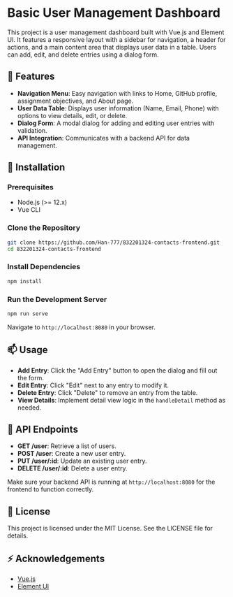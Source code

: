 # Basic User Management Dashboard

This project is a user management dashboard built with Vue.js and Element UI. It features a responsive layout with a sidebar for navigation, a header for actions, and a main content area that displays user data in a table. Users can add, edit, and delete entries using a dialog form.

## 🌱 Features

- **Navigation Menu**: Easy navigation with links to Home, GitHub profile, assignment objectives, and About page.
- **User Data Table**: Displays user information (Name, Email, Phone) with options to view details, edit, or delete.
- **Dialog Form**: A modal dialog for adding and editing user entries with validation.
- **API Integration**: Communicates with a backend API for data management.

## 🔭 Installation

### Prerequisites

- Node.js (>= 12.x)
- Vue CLI

### Clone the Repository

```bash
git clone https://github.com/Han-777/832201324-contacts-frontend.git
cd 832201324-contacts-frontend
```

### Install Dependencies

```bash
npm install
```

### Run the Development Server

```bash
npm run serve
```

Navigate to `http://localhost:8080` in your browser.

## 📫 Usage

- **Add Entry**: Click the "Add Entry" button to open the dialog and fill out the form.
- **Edit Entry**: Click "Edit" next to any entry to modify it.
- **Delete Entry**: Click "Delete" to remove an entry from the table.
- **View Details**: Implement detail view logic in the `handleDetail` method as needed.

## 📝 API Endpoints

- **GET /user**: Retrieve a list of users.
- **POST /user**: Create a new user entry.
- **PUT /user/:id**: Update an existing user entry.
- **DELETE /user/:id**: Delete a user entry.

Make sure your backend API is running at `http://localhost:8080` for the frontend to function correctly.

## 📄 License

This project is licensed under the MIT License. See the LICENSE file for details.

## ⚡ Acknowledgements

- [Vue.js](https://vuejs.org/)
- [Element UI](https://element.eleme.io/#/en-US)
